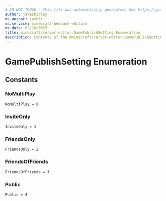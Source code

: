 ```yaml
---
# DO NOT TOUCH — This file was automatically generated. See https://github.com/mojang/minecraftapidocsgenerator to modify descriptions, examples, etc.
author: jakeshirley
ms.author: jashir
ms.service: minecraft-bedrock-edition
ms.date: 02/10/2025
title: minecraft/server-editor.GamePublishSetting Enumeration
description: Contents of the @minecraft/server-editor.GamePublishSetting enumeration.
---
```

# GamePublishSetting Enumeration

## Constants
### **NoMultiPlay**
`NoMultiPlay = 0`
### **InviteOnly**
`InviteOnly = 1`
### **FriendsOnly**
`FriendsOnly = 2`
### **FriendsOfFriends**
`FriendsOfFriends = 3`
### **Public**
`Public = 4`
